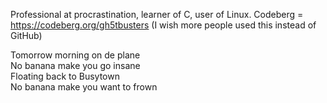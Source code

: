 Professional at procrastination, learner of C, user of Linux.
Codeberg = https://codeberg.org/gh5tbusters (I wish more people used this instead of GitHub)

Tomorrow morning on de plane \
No banana make you go insane \
Floating back to Busytown \
No banana make you want to frown
